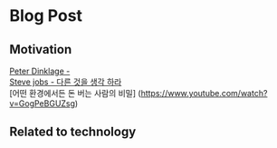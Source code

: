 # Blog Post
## Motivation
[Peter Dinklage - ](https://www.youtube.com/watch?v=7_ZKKOEQ4cY)  
[Steve jobs - 다른 것을 생각 하라 ](https://www.youtube.com/watch?v=06R8FdoJAzI)  
[어떤 환경에서든 돈 버는 사람의 비밀] (https://www.youtube.com/watch?v=GogPeBGUZsg)


## Related to technology
